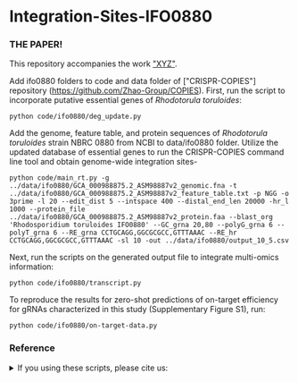 # Integration-Sites-IFO0880

### THE PAPER!
This repository accompanies the work ["XYZ"](https://www.google.com).

Add ifo0880 folders to code and data folder of ["CRISPR-COPIES"] repository (https://github.com/Zhao-Group/COPIES). 
First, run the script to incorporate putative essential genes of *Rhodotorula toruloides*:
```
python code/ifo0880/deg_update.py
```

Add the genome, feature table, and protein sequences of *Rhodotorula toruloides* strain NBRC 0880 from NCBI to data/ifo0880 folder. Utilize the updated database of essential genes to run the CRISPR-COPIES command line tool and obtain genome-wide integration sites- 
```
python code/main_rt.py -g ../data/ifo0880/GCA_000988875.2_ASM98887v2_genomic.fna -t ../data/ifo0880/GCA_000988875.2_ASM98887v2_feature_table.txt -p NGG -o 3prime -l 20 --edit_dist 5 --intspace 400 --distal_end_len 20000 -hr_l 1000 --protein_file ../data/ifo0880/GCA_000988875.2_ASM98887v2_protein.faa --blast_org 'Rhodosporidium toruloides IFO0880' --GC_grna 20,80 --polyG_grna 6 --polyT_grna 6 --RE_grna CCTGCAGG,GGCGCGCC,GTTTAAAC --RE_hr CCTGCAGG,GGCGCGCC,GTTTAAAC -sl 10 -out ../data/ifo0880/output_10_5.csv
```

Next, run the scripts on the generated output file to integrate multi-omics information:
```
python code/ifo0880/transcript.py
```

To reproduce the results for zero-shot predictions of on-target efficiency for gRNAs characterized in this study (Supplementary Figure S1), run:
```
python code/ifo0880/on-target-data.py
```

### Reference
<details>
<summary>If you using these scripts, please cite us:</summary>

```bibtex

```
</details>
